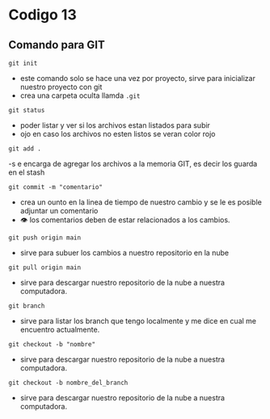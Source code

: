 # Codigo 13

## Comando para GIT

```
git init
```
- este comando solo se hace una vez por proyecto, sirve para inicializar nuestro proyecto con git
- crea una carpeta oculta llamda ```.git```

```
git status
```
- poder listar y ver si los archivos estan listados para subir
- ojo en caso los archivos no esten listos se veran color rojo


```
git add .
```
-s e encarga de agregar los archivos a la memoria GIT, es decir los guarda en el stash

```
git commit -m "comentario"
```
- crea un ounto en la linea de tiempo de nuestro cambio y se le es posible adjuntar un comentario
- :eye: los comentarios deben de estar relacionados a los cambios.

```
git push origin main
```
- sirve para subuer los cambios a nuestro repositorio en la nube


```
git pull origin main
```
- sirve para descargar nuestro repositorio de la nube a nuestra computadora.


```
git branch
```
- sirve para listar los branch que tengo localmente y me dice en cual me encuentro actualmente.


```
git checkout -b "nombre"
```
- sirve para descargar nuestro repositorio de la nube a nuestra computadora.


```
git checkout -b nombre_del_branch
```
- sirve para descargar nuestro repositorio de la nube a nuestra computadora.